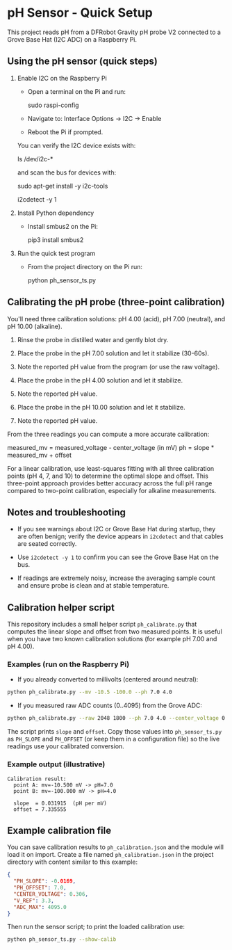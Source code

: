 pH Sensor - Quick Setup
=======================

This project reads pH from a DFRobot Gravity pH probe V2 connected to a Grove
Base Hat (I2C ADC) on a Raspberry Pi.

Using the pH sensor (quick steps)
-------------------------------

1. Enable I2C on the Raspberry Pi

   - Open a terminal on the Pi and run:

     sudo raspi-config

   - Navigate to: Interface Options -> I2C -> Enable

   - Reboot the Pi if prompted.

   You can verify the I2C device exists with:

     ls /dev/i2c-*

   and scan the bus for devices with:

     sudo apt-get install -y i2c-tools

     i2cdetect -y 1

2. Install Python dependency

   - Install smbus2 on the Pi:

     pip3 install smbus2

3. Run the quick test program

   - From the project directory on the Pi run:

     python ph_sensor_ts.py

Calibrating the pH probe (three-point calibration)
------------------------------------------------------

You'll need three calibration solutions: pH 4.00 (acid), pH 7.00 (neutral), and pH 10.00 (alkaline).

1. Rinse the probe in distilled water and gently blot dry.

2. Place the probe in the pH 7.00 solution and let it stabilize (30-60s).

3. Note the reported pH value from the program (or use the raw voltage).

4. Place the probe in the pH 4.00 solution and let it stabilize.

5. Note the reported pH value.

6. Place the probe in the pH 10.00 solution and let it stabilize.

7. Note the reported pH value.

From the three readings you can compute a more accurate calibration:

   measured_mv = measured_voltage - center_voltage (in mV)
   ph = slope * measured_mv + offset

For a linear calibration, use least-squares fitting with all three calibration points (pH 4, 7, and 10)
to determine the optimal slope and offset. This three-point approach provides better accuracy across
the full pH range compared to two-point calibration, especially for alkaline measurements.

## Notes and troubleshooting

- If you see warnings about I2C or Grove Base Hat during startup, they are
  often benign; verify the device appears in `i2cdetect` and that cables are
  seated correctly.

- Use `i2cdetect -y 1` to confirm you can see the Grove Base Hat on the bus.

- If readings are extremely noisy, increase the averaging sample count and
  ensure probe is clean and at stable temperature.

## Calibration helper script

This repository includes a small helper script `ph_calibrate.py` that computes
the linear slope and offset from two measured points. It is useful when you
have two known calibration solutions (for example pH 7.00 and pH 4.00).

### Examples (run on the Raspberry Pi)

- If you already converted to millivolts (centered around neutral):

```bash
python ph_calibrate.py --mv -10.5 -100.0 --ph 7.0 4.0
```

- If you measured raw ADC counts (0..4095) from the Grove ADC:

```bash
python ph_calibrate.py --raw 2048 1800 --ph 7.0 4.0 --center_voltage 0.306
```

The script prints `slope` and `offset`. Copy those values into
`ph_sensor_ts.py` as `PH_SLOPE` and `PH_OFFSET` (or keep them in a
configuration file) so the live readings use your calibrated conversion.

### Example output (illustrative)

```text
Calibration result:
  point A: mv=-10.500 mV -> pH=7.0
  point B: mv=-100.000 mV -> pH=4.0

  slope  = 0.031915  (pH per mV)
  offset = 7.335555
```

## Example calibration file

You can save calibration results to `ph_calibration.json` and the module will load it on import.
Create a file named `ph_calibration.json` in the project directory with content similar to this example:

```json
{
  "PH_SLOPE": -0.0169,
  "PH_OFFSET": 7.0,
  "CENTER_VOLTAGE": 0.306,
  "V_REF": 3.3,
  "ADC_MAX": 4095.0
}
```

Then run the sensor script; to print the loaded calibration use:

```bash
python ph_sensor_ts.py --show-calib
```

